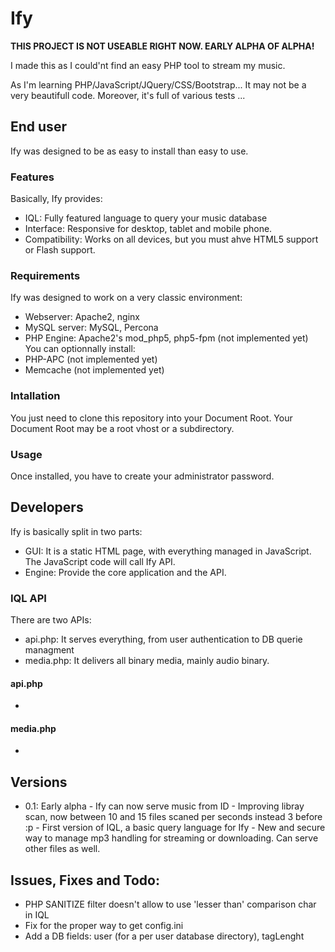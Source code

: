 # Ify


**THIS PROJECT IS NOT USEABLE RIGHT NOW. EARLY ALPHA OF ALPHA!**

I made this as I could'nt find an easy PHP tool to stream my music.

As I'm learning PHP/JavaScript/JQuery/CSS/Bootstrap... It may not be a very beautifull code. Moreover, it's full of various tests ...


## End user
Ify was designed to be as easy to install than easy to use. 

### Features
Basically, Ify provides:
   - IQL: Fully featured language to query your music database
   - Interface: Responsive for desktop, tablet and mobile phone.
   - Compatibility: Works on all devices, but you must ahve HTML5 support or Flash support.
   

### Requirements
Ify was designed to work on a very classic environment:
   - Webserver: Apache2, nginx
   - MySQL server: MySQL, Percona
   - PHP Engine: Apache2's mod_php5, php5-fpm (not implemented yet)
You can optionnally install:
   - PHP-APC (not implemented yet)
   - Memcache (not implemented yet)


### Intallation
You just need to clone this repository into your Document Root. Your Document Root may be a root vhost or a subdirectory.


### Usage
Once installed, you have to create your administrator password.


## Developers
Ify is basically split in two parts:
   - GUI: It is a static HTML page, with everything managed in JavaScript. The JavaScript code will call Ify API.
   - Engine: Provide the core application and the API.


### IQL API
There are two APIs:
   - api.php: It serves everything, from user authentication to DB querie managment
   - media.php: It delivers all binary media, mainly audio binary.

#### api.php
   -


#### media.php
   -

## Versions
   - 0.1: Early alpha
    - Ify can now serve music from ID
    - Improving libray scan, now between 10 and 15 files scaned per seconds instead 3 before :p
    - First version of IQL, a basic query language for Ify
    - New and secure way to manage mp3 handling for streaming or downloading. Can serve other files as well.


## Issues, Fixes and Todo:
- PHP SANITIZE filter doesn't allow to use 'lesser than' comparison char in IQL
- Fix for the proper way to get config.ini
- Add a DB fields: user (for a per user database directory), tagLenght
